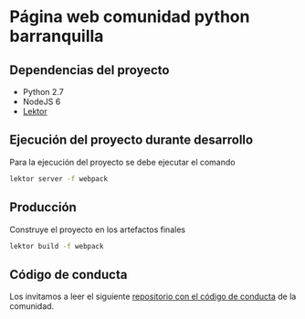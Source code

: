# Página web comunidad python barranquilla

## Dependencias del proyecto

- Python 2.7
- NodeJS 6
- [Lektor](https://www.getlektor.com/)

## Ejecución del proyecto durante desarrollo

Para la ejecución del proyecto se debe ejecutar el comando

```bash
lektor server -f webpack
```

## Producción

Construye el proyecto en los artefactos finales

```bash
lektor build -f webpack
```

## Código de conducta

Los invitamos a leer el siguiente [repositorio con el código de conducta](https://github.com/PyBAQ/codigo-de-conducta) de la comunidad.